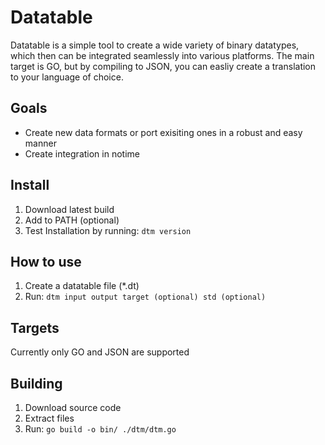 # Datatable
Datatable is a simple tool to create a wide variety of binary datatypes, which then can be integrated seamlessly into various platforms.
The main target is GO, but by compiling to JSON, you can easliy create a translation to your language of choice.

## Goals
- Create new data formats or port exisiting ones in a robust and easy manner
- Create integration in notime

## Install
1. Download latest build
2. Add to PATH (optional)
3. Test Installation by running: `dtm version`

## How to use
1. Create a datatable file (*.dt)
2. Run: `dtm input output target (optional) std (optional)`

## Targets
Currently only GO and JSON are supported

## Building
1. Download source code
2. Extract files
3. Run: `go build -o bin/ ./dtm/dtm.go`
